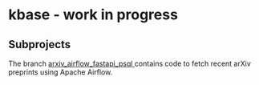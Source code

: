 # kbase - work in progress

## Subprojects

The branch [arxiv_airflow_fastapi_psql
](https://github.com/JungeAlexander/kbase/tree/arxiv_airflow_fastapi_psql) contains code
to fetch recent arXiv preprints using Apache Airflow.
